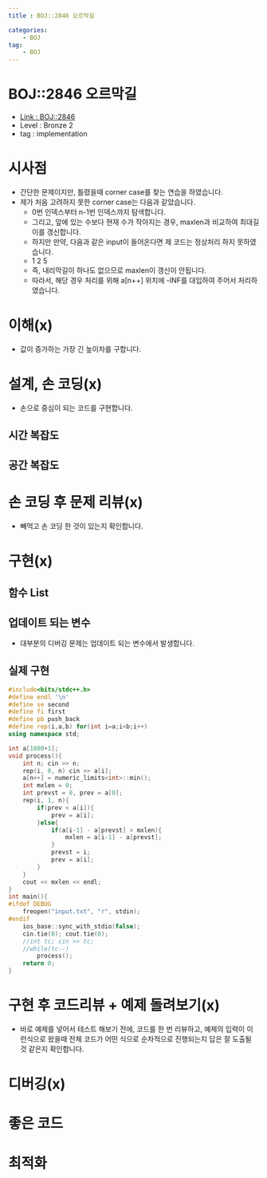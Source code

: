 ```yaml
---
title : BOJ::2846 오르막길

categories:
    - BOJ
tag:
    - BOJ
---
```

# BOJ::2846 오르막길
- [Link : BOJ::2846](https://www.acmicpc.net/problem/2846)
- Level : Bronze 2
- tag : implementation

# 시사점
- 간단한 문제이지만, 틀렸을때 corner case를 찾는 연습을 하였습니다.
- 제가 처음 고려하지 못한 corner case는 다음과 같았습니다.
  - 0번 인덱스부터 n-1번 인덱스까지 탐색합니다.
  - 그리고, 앞에 있는 수보다 현재 수가 작아지는 경우, maxlen과 비교하여 최대길이를 갱신합니다.
  - 하지만 만약, 다음과 같은 input이 들어온다면 제 코드는 정상처리 하지 못하였습니다.
  - 1 2 5
  - 즉, 내리막길이 하나도 없으므로 maxlen이 갱신이 안됩니다.
  - 따라서, 해당 경우 처리를 위해 a[n++] 위치에 -INF를 대입하여 주어서 처리하였습니다.

# 이해(x)
- 값이 증가하는 가장 긴 높이차를 구합니다.

# 설계, 손 코딩(x)
- 손으로 중심이 되는 코드를 구현합니다.

## 시간 복잡도

## 공간 복잡도

# 손 코딩 후 문제 리뷰(x)
- 빼먹고 손 코딩 한 것이 있는지 확인합니다.

# 구현(x)

## 함수 List 

## 업데이트 되는 변수
- 대부분의 디버깅 문제는 업데이트 되는 변수에서 발생합니다.

## 실제 구현 

```cpp
#include<bits/stdc++.h>
#define endl '\n'
#define se second
#define fi first
#define pb push_back
#define rep(i,a,b) for(int i=a;i<b;i++)
using namespace std;

int a[1000+1];
void process(){
    int n; cin >> n;
    rep(i, 0, n) cin >> a[i];
    a[n++] = numeric_limits<int>::min();
    int mxlen = 0;
    int prevst = 0, prev = a[0];
    rep(i, 1, n){
        if(prev < a[i]){
            prev = a[i];
        }else{
            if(a[i-1] - a[prevst] > mxlen){
                mxlen = a[i-1] - a[prevst];
            }
            prevst = i;
            prev = a[i];
        }
    }
    cout << mxlen << endl;
}
int main(){
#ifdef DEBUG
    freopen("input.txt", "r", stdin);
#endif
    ios_base::sync_with_stdio(false);
    cin.tie(0); cout.tie(0);
    //int tc; cin >> tc;
    //while(tc--)
        process();
    return 0;
}
```

# 구현 후 코드리뷰 + 예제 돌려보기(x)
- 바로 예제를 넣어서 테스트 해보기 전에, 코드를 한 번 리뷰하고, 예제의 입력이 이런식으로 왔을때
  전체 코드가 어떤 식으로 순차적으로 진행되는지 답은 잘 도출될 것 같은지 확인합니다.

# 디버깅(x)

# 좋은 코드

# 최적화
